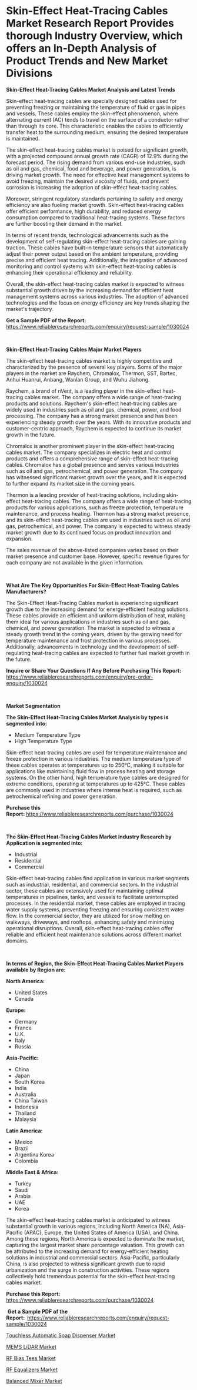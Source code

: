<p><h1>Skin-Effect Heat-Tracing Cables Market Research Report Provides thorough Industry Overview, which offers an In-Depth Analysis of Product Trends and New Market Divisions</h1></p><p><strong>Skin-Effect Heat-Tracing Cables Market Analysis and Latest Trends</strong></p>
<p><p>Skin-effect heat-tracing cables are specially designed cables used for preventing freezing or maintaining the temperature of fluid or gas in pipes and vessels. These cables employ the skin-effect phenomenon, where alternating current (AC) tends to travel on the surface of a conductor rather than through its core. This characteristic enables the cables to efficiently transfer heat to the surrounding medium, ensuring the desired temperature is maintained.</p><p>The skin-effect heat-tracing cables market is poised for significant growth, with a projected compound annual growth rate (CAGR) of 12.9% during the forecast period. The rising demand from various end-use industries, such as oil and gas, chemical, food and beverage, and power generation, is driving market growth. The need for effective heat management systems to avoid freezing, maintain the desired viscosity of fluids, and prevent corrosion is increasing the adoption of skin-effect heat-tracing cables.</p><p>Moreover, stringent regulatory standards pertaining to safety and energy efficiency are also fueling market growth. Skin-effect heat-tracing cables offer efficient performance, high durability, and reduced energy consumption compared to traditional heat-tracing systems. These factors are further boosting their demand in the market.</p><p>In terms of recent trends, technological advancements such as the development of self-regulating skin-effect heat-tracing cables are gaining traction. These cables have built-in temperature sensors that automatically adjust their power output based on the ambient temperature, providing precise and efficient heat tracing. Additionally, the integration of advanced monitoring and control systems with skin-effect heat-tracing cables is enhancing their operational efficiency and reliability.</p><p>Overall, the skin-effect heat-tracing cables market is expected to witness substantial growth driven by the increasing demand for efficient heat management systems across various industries. The adoption of advanced technologies and the focus on energy efficiency are key trends shaping the market's trajectory.</p></p>
<p><strong>Get a Sample PDF of the Report:&nbsp;</strong> <a href="https://www.reliableresearchreports.com/enquiry/request-sample/1030024">https://www.reliableresearchreports.com/enquiry/request-sample/1030024</a></p>
<p>&nbsp;</p>
<p><strong>Skin-Effect Heat-Tracing Cables Major Market Players</strong></p>
<p><p>The skin-effect heat-tracing cables market is highly competitive and characterized by the presence of several key players. Some of the major players in the market are Raychem, Chromalox, Thermon, SST, Bartec, Anhui Huanrui, Anbang, Wanlan Group, and Wuhu Jiahong. </p><p>Raychem, a brand of nVent, is a leading player in the skin-effect heat-tracing cables market. The company offers a wide range of heat-tracing products and solutions. Raychem's skin-effect heat-tracing cables are widely used in industries such as oil and gas, chemical, power, and food processing. The company has a strong market presence and has been experiencing steady growth over the years. With its innovative products and customer-centric approach, Raychem is expected to continue its market growth in the future. </p><p>Chromalox is another prominent player in the skin-effect heat-tracing cables market. The company specializes in electric heat and control products and offers a comprehensive range of skin-effect heat-tracing cables. Chromalox has a global presence and serves various industries such as oil and gas, petrochemical, and power generation. The company has witnessed significant market growth over the years, and it is expected to further expand its market size in the coming years. </p><p>Thermon is a leading provider of heat-tracing solutions, including skin-effect heat-tracing cables. The company offers a wide range of heat-tracing products for various applications, such as freeze protection, temperature maintenance, and process heating. Thermon has a strong market presence, and its skin-effect heat-tracing cables are used in industries such as oil and gas, petrochemical, and power. The company is expected to witness steady market growth due to its continued focus on product innovation and expansion. </p><p>The sales revenue of the above-listed companies varies based on their market presence and customer base. However, specific revenue figures for each company are not available in the given information.</p></p>
<p>&nbsp;</p>
<p><strong>What Are The Key Opportunities For Skin-Effect Heat-Tracing Cables Manufacturers?</strong></p>
<p><p>The Skin-Effect Heat-Tracing Cables market is experiencing significant growth due to the increasing demand for energy-efficient heating solutions. These cables provide an efficient and uniform distribution of heat, making them ideal for various applications in industries such as oil and gas, chemical, and power generation. The market is expected to witness a steady growth trend in the coming years, driven by the growing need for temperature maintenance and frost protection in various processes. Additionally, advancements in technology and the development of self-regulating heat-tracing cables are expected to further fuel market growth in the future.</p></p>
<p><strong>Inquire or Share Your Questions If Any Before Purchasing This Report:</strong> <a href="https://www.reliableresearchreports.com/enquiry/pre-order-enquiry/1030024">https://www.reliableresearchreports.com/enquiry/pre-order-enquiry/1030024</a></p>
<p>&nbsp;</p>
<p><strong>Market Segmentation</strong></p>
<p><strong>The Skin-Effect Heat-Tracing Cables Market Analysis by types is segmented into:</strong></p>
<p><ul><li>Medium Temperature Type</li><li>High Temperature Type</li></ul></p>
<p><p>Skin-effect heat-tracing cables are used for temperature maintenance and freeze protection in various industries. The medium temperature type of these cables operates at temperatures up to 250°C, making it suitable for applications like maintaining fluid flow in process heating and storage systems. On the other hand, high temperature type cables are designed for extreme conditions, operating at temperatures up to 425°C. These cables are commonly used in industries where intense heat is required, such as petrochemical refining and power generation.</p></p>
<p><strong>Purchase this Report:&nbsp;</strong><a href="https://www.reliableresearchreports.com/purchase/1030024">https://www.reliableresearchreports.com/purchase/1030024</a></p>
<p>&nbsp;</p>
<p><strong>The Skin-Effect Heat-Tracing Cables Market Industry Research by Application is segmented into:</strong></p>
<p><ul><li>Industrial</li><li>Residential</li><li>Commercial</li></ul></p>
<p><p>Skin-effect heat-tracing cables find application in various market segments such as industrial, residential, and commercial sectors. In the industrial sector, these cables are extensively used for maintaining optimal temperatures in pipelines, tanks, and vessels to facilitate uninterrupted processes. In the residential market, these cables are employed in tracing water supply systems, preventing freezing and ensuring consistent water flow. In the commercial sector, they are utilized for snow melting on walkways, driveways, and rooftops, enhancing safety and minimizing operational disruptions. Overall, skin-effect heat-tracing cables offer reliable and efficient heat maintenance solutions across different market domains.</p></p>
<p>&nbsp;</p>
<p><strong>In terms of Region, the Skin-Effect Heat-Tracing Cables Market Players available by Region are:</strong></p>
<p>
    <p> <strong> North America: </strong>
        <ul>
            <li>United States</li>
            <li>Canada</li>
        </ul>
        </p> 
    <p> <strong> Europe: </strong>
        <ul>
            <li>Germany</li>
            <li>France</li>
            <li>U.K.</li>
            <li>Italy</li>
            <li>Russia</li>
        </ul>
        </p> 
    <p> <strong> Asia-Pacific: </strong>
        <ul>
            <li>China</li>
            <li>Japan</li>
            <li>South Korea</li>
            <li>India</li>
            <li>Australia</li>
            <li>China Taiwan</li>
            <li>Indonesia</li>
            <li>Thailand</li>
            <li>Malaysia</li>
        </ul>
        </p> 
    <p> <strong> Latin America: </strong>
        <ul>
            <li>Mexico</li>
            <li>Brazil</li>
            <li>Argentina Korea</li>
            <li>Colombia</li>
        </ul>
        </p> 
    <p> <strong> Middle East & Africa: </strong>
        <ul>
            <li>Turkey</li>
            <li>Saudi</li>
            <li>Arabia</li>
            <li>UAE</li>
            <li>Korea</li>
        </ul>
    </p>
    </p>
<p><p>The skin-effect heat-tracing cables market is anticipated to witness substantial growth in various regions, including North America (NA), Asia-Pacific (APAC), Europe, the United States of America (USA), and China. Among these regions, North America is expected to dominate the market, capturing the largest market share percentage valuation. This growth can be attributed to the increasing demand for energy-efficient heating solutions in industrial and commercial sectors. Asia-Pacific, particularly China, is also projected to witness significant growth due to rapid urbanization and the surge in construction activities. These regions collectively hold tremendous potential for the skin-effect heat-tracing cables market.</p></p>
<p><strong>Purchase this Report: </strong><a href="https://www.reliableresearchreports.com/purchase/1030024">https://www.reliableresearchreports.com/purchase/1030024</a></p>
<p>&nbsp;<strong>Get a Sample PDF of the Report:&nbsp;&nbsp;</strong><a href="https://www.reliableresearchreports.com/enquiry/request-sample/1030024">https://www.reliableresearchreports.com/enquiry/request-sample/1030024</a></p>
<p><strong></strong></p>
<p><p><a href="https://medium.com/@marlonblick/touchless-automatic-soap-dispenser-market-insights-into-market-cagr-market-trends-and-growth-00a76d39c28a">Touchless Automatic Soap Dispenser Market</a></p><p><a href="https://medium.com/@dorothybrooks53/mems-lidar-market-analysis-its-cagr-market-segmentation-and-global-industry-overview-83c679819c3d">MEMS LiDAR Market</a></p><p><a href="https://medium.com/@dorothybrooks53/rf-bias-tees-market-competitive-analysis-market-trends-and-forecast-to-2031-9207808b1de3">RF Bias Tees Market</a></p><p><a href="https://medium.com/@dorothybrooks53/analyzing-rf-equalizers-market-global-industry-perspective-and-forecast-2024-to-2031-43096afac570">RF Equalizers Market</a></p><p><a href="https://medium.com/@dorothybrooks53/balanced-mixer-market-analysis-its-cagr-market-segmentation-and-global-industry-overview-f731e2b0fe80">Balanced Mixer Market</a></p></p>